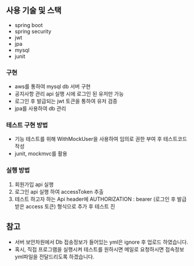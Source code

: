 ## 사용 기술 및 스택
- spring boot
- spring security
- jwt
- jpa
- mysql
- junit

### 구현
- aws를 통하여 mysql db 서버 구현
- 공지사항 관리 api 실행 시에 로그인 된 유저만 가능
- 로그인 후 발급되는 jwt 토큰을 통하여 유저 검증
- jpa를 사용하여 db 관리

### 테스트 구현 방법
- 기능 테스트를 위해 WithMockUser을 사용하여 임의로 권한 부여 후 테스트코드 작성
- junit, mockmvc를 활용

### 실행 방법
1. 회원가입 api 실행
2. 로그인 api 실행 하여 accessToken 추출
3. 테스트 하고자 하는 Api header에 AUTHORIZATION : bearer (로그인 후 발급 받은 access 토큰) 형식으로 추가 후 테스트 진

## 참고
- 서버 보안차원에서 Db 접송정보가 들어있는 yml은 ignore 후 업로드 하였습니다.
- 혹시, 직접 프로그램을 실행시켜 테스트를 원하시면 메일로 요청하시면 접속정보 yml파일을 전달드리도록 하겠습니다.

